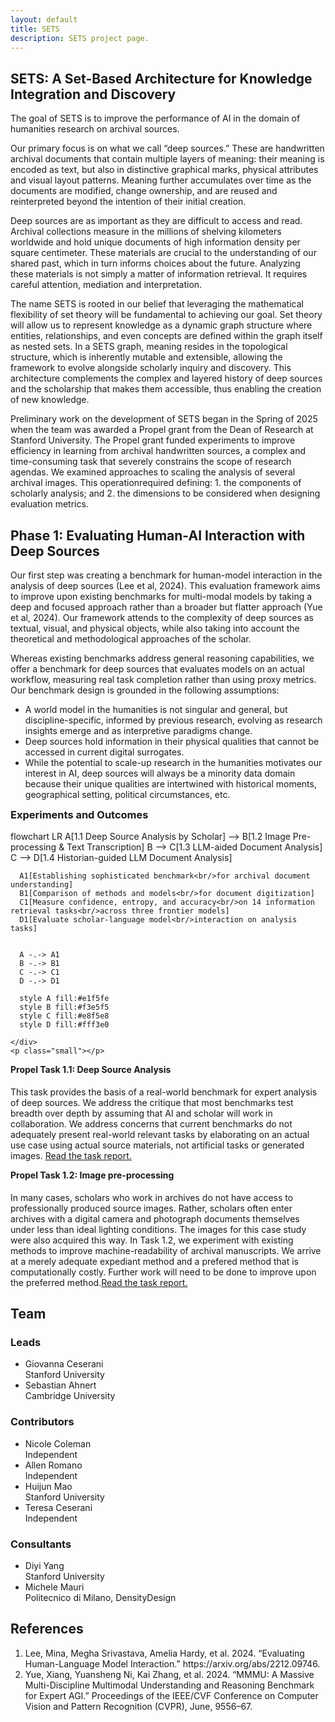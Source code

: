 ```yaml
---
layout: default
title: SETS
description: SETS project page.
---
```


<section class="hero">
  <h1>SETS: A Set-Based Architecture for Knowledge Integration and Discovery</h1>
  <p class="lead">The goal of SETS is to improve the performance of AI in the domain of humanities research on archival sources.</p>
</section>

<section id="about">
    <p>Our primary focus is on what we call “deep sources.” These are handwritten archival documents that contain multiple layers of meaning: their meaning is encoded as text, but also in distinctive graphical marks, physical attributes and visual layout patterns. Meaning further accumulates over time as the documents are modified, change ownership, and are reused and reinterpreted beyond the intention of their initial creation.</p>
    <p>Deep sources are as important as they are difficult to
    access and read. Archival collections measure in the millions of shelving kilometers worldwide and
    hold unique documents of high information density per square centimeter. These materials are crucial to the
    understanding of our shared past, which in turn informs choices about the future. Analyzing these materials is not
    simply a matter of information retrieval. It requires careful attention, mediation and interpretation.</p>
    <p>The name SETS is rooted in our belief that leveraging the mathematical flexibility of set theory will be fundamental
    to achieving our goal. Set theory will allow us to represent knowledge as a dynamic graph structure where entities,
    relationships, and even concepts are defined within the graph itself as nested sets. In a SETS graph, meaning
    resides in the topological structure, which is inherently mutable and extensible, allowing the framework to evolve
    alongside scholarly inquiry and discovery. This architecture complements the complex and layered history of deep
    sources and the scholarship that makes them accessible, thus enabling the creation of new knowledge.</p>
    <p>Preliminary work on the development of SETS began in the Spring of 2025 when the team was awarded a Propel grant from
    the Dean of Research at Stanford University. The Propel grant funded experiments to improve efficiency in learning
    from archival handwritten sources, a complex and time-consuming task that severely constrains the scope of research
    agendas. We examined approaches to scaling the analysis of several archival images. This operationrequired defining: 1. the components of scholarly analysis;  and 2. the dimensions to be considered when designing evaluation metrics.</p>
      <h2>Phase 1: Evaluating Human-AI Interaction with Deep Sources</h2>
      <p>Our first step was creating a benchmark for human-model interaction in the analysis of deep sources (Lee et al, 2024). This evaluation framework aims to improve upon existing benchmarks for multi-modal models by taking a deep and focused approach rather than a broader but flatter approach (Yue et al, 2024). Our framework attends to the complexity of deep sources as textual, visual, and physical objects, while also taking into account the theoretical and methodological approaches of the scholar.</p>
      <p>Whereas existing benchmarks address general reasoning capabilities, we offer a benchmark for deep sources that evaluates models on an actual workflow, measuring real task completion rather than using proxy metrics. Our benchmark design is grounded in the following assumptions:</p>
      <ul>
      <li>A world model in the humanities is not singular and general, but discipline-specific, informed by previous research,  evolving as research insights emerge and as interpretive paradigms change.</li>
      <li>Deep sources hold information in their physical qualities that cannot be accessed in current digital surrogates.</li>
      <li>While the potential to scale-up research in the humanities motivates our interest in AI, deep sources will always be a minority data domain because their unique qualities are intertwined with historical moments, geographical setting, political circumstances, etc.</li>
    </ul>
</section>

<section id="outcomes">
  <h3 id="outcomes-title" style="margin-top:0;">Experiments and Outcomes</h3>

  <div class="card" aria-labelledby="outcomes-title">
    <!-- Mermaid diagram -->
    <div class="mermaid">
    flowchart LR
      A[1.1 Deep Source Analysis by Scholar] --> B[1.2 Image Pre-processing & Text Transcription]
      B --> C[1.3 LLM-aided Document Analysis]
      C --> D[1.4 Historian-guided LLM Document Analysis]
   

      A1[Establishing sophisticated benchmark<br/>for archival document understanding]
      B1[Comparison of methods and models<br/>for document digitization]
      C1[Measure confidence, entropy, and accuracy<br/>on 14 information retrieval tasks<br/>across three frontier models]
      D1[Evaluate scholar-language model<br/>interaction on analysis tasks]
     

      A -.-> A1
      B -.-> B1
      C -.-> C1
      D -.-> D1

      style A fill:#e1f5fe
      style B fill:#f3e5f5
      style C fill:#e8f5e8
      style D fill:#fff3e0
  
    </div>
    <p class="small"></p>
  </div> 
  
<h4 id="outcomes-title" style="margin-top:0;">Propel Task 1.1: Deep Source Analysis</h4>
<p>This task provides the basis of a real-world benchmark for expert analysis of deep sources. We address the critique that most benchmarks test breadth over depth by assuming that AI and scholar will work in collaboration. We address concerns that current benchmarks do not adequately present real-world relevant tasks by elaborating on an actual use case using actual source materials, not artificial tasks or generated images. <a href="/propel-1.1/">Read the task report.</a></p>
<h4 id="outcomes-title" style="margin-top:0;">Propel Task 1.2: Image pre-processing</h4>
<p>In many cases, scholars who work in archives do not have access to professionally produced source images. Rather, scholars often enter archives with a digital camera and photograph documents themselves under less than ideal lighting conditions. The images for this case study were also acquired this way. In Task 1.2, we experiment with existing methods to improve machine-readability of archival manuscripts. We arrive at a merely adequate expediant method and a prefered method that is computationally costly. Further work will need to be done to improve upon the preferred method.<a href="/propel-1.2/">Read the task report.</a></p>
</section>

<section id="team" class="card" aria-labelledby="team-title">
  <h2 id="team-title">Team</h2>
  <div class="team-grid">
    <div class="team-col" aria-labelledby="leads-title">
      <h3 id="leads-title">Leads</h3>
      <ul class="people">
        <li><span class="name">Giovanna Ceserani</span><br><span class="affil">Stanford University</span></li>
        <li><span class="name">Sebastian Ahnert</span><br><span class="affil">Cambridge University</span></li>
      </ul>
    </div>
    <div class="team-col" aria-labelledby="contributors-title">
      <h3 id="contributors-title">Contributors</h3>
      <ul class="people">
            <li><span class="name">Nicole Coleman</span><br><span class="affil">Independent</span></li>
            <li><span class="name">Allen Romano</span><br><span class="affil">Independent</span></li>
            <li><span class="name">Huijun Mao</span><br><span class="affil">Stanford University</span></li>
            <li><span class="name">Teresa Ceserani</span><br><span class="affil">Independent</span></li>
      </ul>
    </div>
    <div class="team-col" aria-labelledby="consultants-title">
      <h3 id="consultants-title">Consultants</h3>
      <ul class="people">
            <li><span class="name">Diyi Yang</span><br><span class="affil">Stanford University</span></li>
            <li><span class="name">Michele Mauri</span><br><span class="affil">Politecnico di Milano, DensityDesign</span></li>
      </ul>
    </div>
  </div>
</section>

<section id="references" aria-labelledby="references-title" class="section-spacer">
  <h2 id="references-title">References</h2>
  <ol class="refs">
    <li>Lee, Mina, Megha Srivastava, Amelia Hardy, et al. 2024. “Evaluating Human-Language Model Interaction.” https://arxiv.org/abs/2212.09746.</li>
    <li>Yue, Xiang, Yuansheng Ni, Kai Zhang, et al. 2024. “MMMU: A Massive Multi-Discipline Multimodal Understanding and Reasoning Benchmark for Expert AGI.” Proceedings of the IEEE/CVF Conference on Computer Vision and Pattern Recognition (CVPR), June, 9556–67.</li>
  </ol>
</section>
